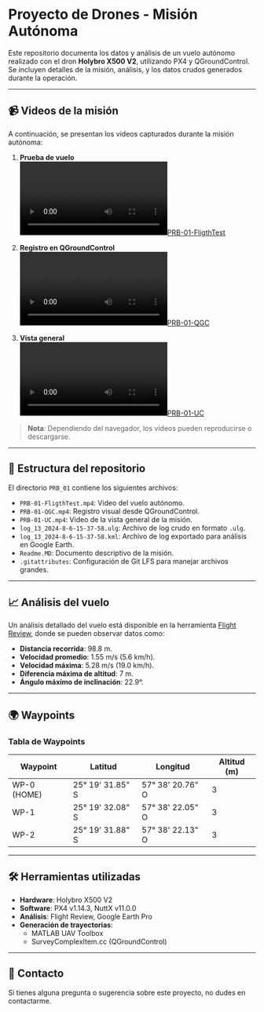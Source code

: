 # Proyecto de Drones - Misión Autónoma

Este repositorio documenta los datos y análisis de un vuelo autónomo realizado con el dron **Holybro X500 V2**, utilizando PX4 y QGroundControl. Se incluyen detalles de la misión, análisis, y los datos crudos generados durante la operación.

---

## 📹 Videos de la misión

A continuación, se presentan los videos capturados durante la misión autónoma:

1. **Prueba de vuelo**  
   [![PRB-01-FligthTest](PRB-01-FligthTest.mp4)](PRB-01-FligthTest.mp4 "Haz clic para ver el video de la prueba de vuelo")

2. **Registro en QGroundControl**  
   [![PRB-01-QGC](PRB-01-QGC.mp4)](PRB-01-QGC.mp4 "Haz clic para ver el video del registro en QGC")

3. **Vista general**  
   [![PRB-01-UC](PRB-01-UC.mp4)](PRB-01-UC.mp4 "Haz clic para ver el video de la vista general")

> **Nota**: Dependiendo del navegador, los videos pueden reproducirse o descargarse.

---

## 📂 Estructura del repositorio

El directorio `PRB_01` contiene los siguientes archivos:

- `PRB-01-FligthTest.mp4`: Video del vuelo autónomo.
- `PRB-01-QGC.mp4`: Registro visual desde QGroundControl.
- `PRB-01-UC.mp4`: Video de la vista general de la misión.
- `log_13_2024-8-6-15-37-58.ulg`: Archivo de log crudo en formato `.ulg`.
- `log_13_2024-8-6-15-37-58.kml`: Archivo de log exportado para análisis en Google Earth.
- `Readme.MD`: Documento descriptivo de la misión.
- `.gitattributes`: Configuración de Git LFS para manejar archivos grandes.

---

## 📈 Análisis del vuelo

Un análisis detallado del vuelo está disponible en la herramienta [Flight Review](https://review.px4.io/plot_app?log=5086c7d8-113d-4358-868f-3d71cb6cbb9f), donde se pueden observar datos como:

- **Distancia recorrida**: 98.8 m.
- **Velocidad promedio**: 1.55 m/s (5.6 km/h).
- **Velocidad máxima**: 5.28 m/s (19.0 km/h).
- **Diferencia máxima de altitud**: 7 m.
- **Ángulo máximo de inclinación**: 22.9°.

---

## 🌍 Waypoints

### Tabla de Waypoints
| **Waypoint** | **Latitud**         | **Longitud**        | **Altitud (m)** |
|--------------|---------------------|---------------------|-----------------|
| WP-0 (HOME)  | 25° 19' 31.85" S   | 57° 38' 20.76" O    | 3               |
| WP-1         | 25° 19' 32.08" S   | 57° 38' 22.05" O    | 3               |
| WP-2         | 25° 19' 31.88" S   | 57° 38' 22.13" O    | 3               |

---

## 🛠️ Herramientas utilizadas

- **Hardware**: Holybro X500 V2
- **Software**: PX4 v1.14.3, NuttX v11.0.0
- **Análisis**: Flight Review, Google Earth Pro
- **Generación de trayectorias**:
  - MATLAB UAV Toolbox
  - SurveyComplexItem.cc (QGroundControl)

---

## 📧 Contacto

Si tienes alguna pregunta o sugerencia sobre este proyecto, no dudes en contactarme. 
